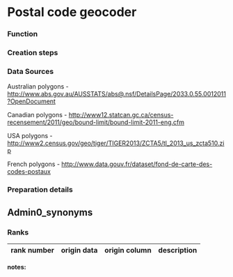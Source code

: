 Postal code geocoder
===============

### Function

### Creation steps

### Data Sources

Australian polygons - http://www.abs.gov.au/AUSSTATS/abs@.nsf/DetailsPage/2033.0.55.0012011?OpenDocument

Canadian polygons - http://www12.statcan.gc.ca/census-recensement/2011/geo/bound-limit/bound-limit-2011-eng.cfm

USA polygons - http://www2.census.gov/geo/tiger/TIGER2013/ZCTA5/tl_2013_us_zcta510.zip

French polygons - http://www.data.gouv.fr/dataset/fond-de-carte-des-codes-postaux


### Preparation details

## Admin0_synonyms


### Ranks

| rank number | origin data                 | origin column | description          |
|-------------|-----------------------------|---------------|----------------------|

__notes:__ 